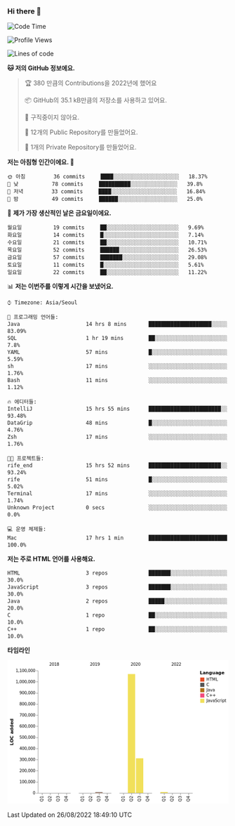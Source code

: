 ### Hi there 👋

<!--
**otm0937/otm0937** is a ✨ _special_ ✨ repository because its `README.md` (this file) appears on your GitHub profile.

Here are some ideas to get you started:

- 🔭 I’m currently working on ...
- 🌱 I’m currently learning ...
- 👯 I’m looking to collaborate on ...
- 🤔 I’m looking for help with ...
- 💬 Ask me about ...
- 📫 How to reach me: ...
- 😄 Pronouns: ...
- ⚡ Fun fact: ...
-->

  <!--START_SECTION:waka-->
![Code Time](http://img.shields.io/badge/Code%20Time-360%20hrs%2045%20mins-blue)

![Profile Views](http://img.shields.io/badge/Profile%20Views-0-blue)

![Lines of code](https://img.shields.io/badge/%EC%A0%80%EB%8A%94%20%EC%97%AC%ED%83%9C%EA%B9%8C%EC%A7%80%20-1%20Million%20%EC%A4%84%EC%9D%98%20%EC%BD%94%EB%93%9C%EB%A5%BC%20%EC%9E%91%EC%84%B1%ED%96%88%EC%96%B4%EC%9A%94.-blue)

**🐱 저의 GitHub 정보에요.** 

> 🏆 380 만큼의 Contributions을 2022년에 했어요
 > 
> 📦 GitHub의 35.1 kB만큼의 저장소를 사용하고 있어요. 
 > 
> 🚫 구직중이지 않아요.
 > 
> 📜 12개의 Public Repository를 만들었어요. 
 > 
> 🔑 1개의 Private Repository를 만들었어요. 
 > 
**저는 아침형 인간이에요. 🐤** 

```text
🌞 아침         36 commits     ████░░░░░░░░░░░░░░░░░░░░░   18.37% 
🌆 낮　         78 commits     ██████████░░░░░░░░░░░░░░░   39.8% 
🌃 저녁         33 commits     ████░░░░░░░░░░░░░░░░░░░░░   16.84% 
🌙 밤　         49 commits     ██████░░░░░░░░░░░░░░░░░░░   25.0%

```
📅 **제가 가장 생산적인 날은 금요일이에요.** 

```text
월요일          19 commits     ██░░░░░░░░░░░░░░░░░░░░░░░   9.69% 
화요일          14 commits     █░░░░░░░░░░░░░░░░░░░░░░░░   7.14% 
수요일          21 commits     ██░░░░░░░░░░░░░░░░░░░░░░░   10.71% 
목요일          52 commits     ██████░░░░░░░░░░░░░░░░░░░   26.53% 
금요일          57 commits     ███████░░░░░░░░░░░░░░░░░░   29.08% 
토요일          11 commits     █░░░░░░░░░░░░░░░░░░░░░░░░   5.61% 
일요일          22 commits     ██░░░░░░░░░░░░░░░░░░░░░░░   11.22%

```


📊 **저는 이번주를 이렇게 시간을 보냈어요.** 

```text
⌚︎ Timezone: Asia/Seoul

💬 프로그래밍 언어들: 
Java                     14 hrs 8 mins       ████████████████████░░░░░   83.09% 
SQL                      1 hr 19 mins        ██░░░░░░░░░░░░░░░░░░░░░░░   7.8% 
YAML                     57 mins             █░░░░░░░░░░░░░░░░░░░░░░░░   5.59% 
sh                       17 mins             ░░░░░░░░░░░░░░░░░░░░░░░░░   1.76% 
Bash                     11 mins             ░░░░░░░░░░░░░░░░░░░░░░░░░   1.12%

🔥 에디터들: 
IntelliJ                 15 hrs 55 mins      ███████████████████████░░   93.48% 
DataGrip                 48 mins             █░░░░░░░░░░░░░░░░░░░░░░░░   4.76% 
Zsh                      17 mins             ░░░░░░░░░░░░░░░░░░░░░░░░░   1.76%

🐱‍💻 프로젝트들: 
rife_end                 15 hrs 52 mins      ███████████████████████░░   93.24% 
rife                     51 mins             █░░░░░░░░░░░░░░░░░░░░░░░░   5.02% 
Terminal                 17 mins             ░░░░░░░░░░░░░░░░░░░░░░░░░   1.74% 
Unknown Project          0 secs              ░░░░░░░░░░░░░░░░░░░░░░░░░   0.0%

💻 운영 체제들: 
Mac                      17 hrs 1 min        █████████████████████████   100.0%

```

**저는 주로 HTML 언어를 사용해요.** 

```text
HTML                     3 repos             ███████░░░░░░░░░░░░░░░░░░   30.0% 
JavaScript               3 repos             ███████░░░░░░░░░░░░░░░░░░   30.0% 
Java                     2 repos             █████░░░░░░░░░░░░░░░░░░░░   20.0% 
C                        1 repo              ██░░░░░░░░░░░░░░░░░░░░░░░   10.0% 
C++                      1 repo              ██░░░░░░░░░░░░░░░░░░░░░░░   10.0%

```


**타임라인**

![Chart not found](https://raw.githubusercontent.com/otm0937/otm0937/main/charts/bar_graph.png) 


 Last Updated on 26/08/2022 18:49:10 UTC
<!--END_SECTION:waka-->
